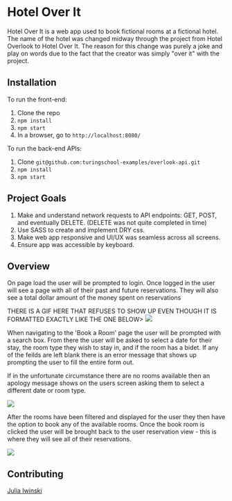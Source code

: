 # Hotel Over It

Hotel Over It is a web app used to book fictional rooms at a fictional hotel. The name of the hotel was changed midway through the project from Hotel Overlook to Hotel Over It. The reason for this change was purely a joke and play on words due to the fact that the creator was simply "over it" with the project. 

## Installation

To run the front-end:
1. Clone the repo 
2. `npm install`
3. `npm start`
4. In a browser, go to `http://localhost:8080/`

To run the back-end APIs: 
1. Clone `git@github.com:turingschool-examples/overlook-api.git`
2. `npm install`
3. `npm start`

## Project Goals
1. Make and understand network requests to API endpoints: GET, POST, and eventually DELETE. (DELETE was not quite completed in time)
2. Use SASS to create and implement DRY css.
3. Make web app responsive and UI/UX was seamless across all screens. 
4. Ensure app was accessible by keyboard. 

## Overview

On page load the user will be prompted to login. 
Once logged in the user will see a page with all of their past and future reservations. They will also see a total dollar amount of the money spent on reservations 

THERE IS A GIF HERE THAT REFUSES TO SHOW UP EVEN THOUGH IT IS FORMATTED EXACTLY LIKE THE ONE BELOW>
<img src="https://gyazo.com/e410c6f6950fe3ae8f0056b7dc030dad.gif" >

When navigating to the 'Book a Room' page the user will be prompted with a search box. From there the user will be asked to select a date for their stay, the room type they wish to stay in, and if the room has a bidet. If any of the feilds are left blank there is an error message that shows up prompting the user to fill the entire form out. 

If in the unfortunate circumstance there are no rooms available then an apology message shows on the users screen asking them to select a different date or room type. 

<img src="https://gyazo.com/930c88c9bdecb97443d32a0fffc2f83a.gif" >

After the rooms have been filtered and displayed for the user they then have the option to book any of the available rooms. Once the book room is clicked the user will be brought back to the user reservation view - this is where they will see all of their reservations. 

<img src="https://gyazo.com/c4ea10d6f7ace34100fab67bead47790.gif" >

## Contributing

[Julia Iwinski](https://github.com/jgiwinski)
